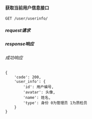 #### 获取当前用户信息接口

    GET /user/userinfo/

##### request请求



##### response响应

###### 成功响应

    {
        'code': 200,
        'user_info': {
            'id': 用户编号,
            'avatar': 头像,
            'name': 姓名,
            'type': 身份 0为管理员 1为质检员
        }
    }